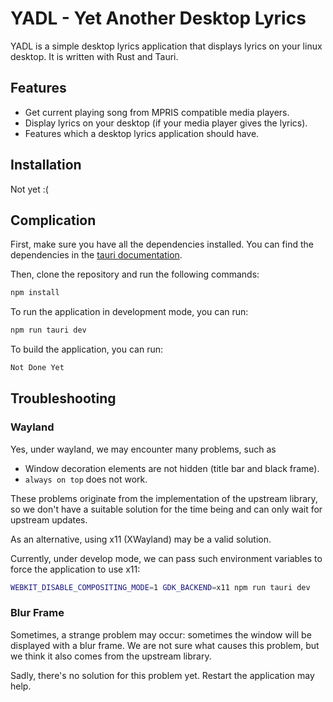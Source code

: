 # YADL - Yet Another Desktop Lyrics

YADL is a simple desktop lyrics application that displays lyrics on your linux desktop. It is written with Rust and Tauri.

## Features

- Get current playing song from MPRIS compatible media players.
- Display lyrics on your desktop (if your media player gives the lyrics).
- Features which a desktop lyrics application should have.

## Installation

Not yet :(

## Complication

First, make sure you have all the dependencies installed. You can find the dependencies in the [tauri documentation](https://tauri.app/v1/guides/getting-started/prerequisites#setting-up-linux).

Then, clone the repository and run the following commands:

```bash
npm install
```

To run the application in development mode, you can run:

```bash
npm run tauri dev
```

To build the application, you can run:

```bash
Not Done Yet
```

## Troubleshooting

### Wayland

Yes, under wayland, we may encounter many problems, such as
- Window decoration elements are not hidden (title bar and black frame).
- `always on top` does not work.

These problems originate from the implementation of the upstream library, so we don't have a suitable solution for the time being and can only wait for upstream updates.

As an alternative, using x11 (XWayland) may be a valid solution.

Currently, under develop mode, we can pass such environment variables to force the application to use x11:

```bash
WEBKIT_DISABLE_COMPOSITING_MODE=1 GDK_BACKEND=x11 npm run tauri dev
```

### Blur Frame

Sometimes, a strange problem may occur: sometimes the window will be displayed with a blur frame. We are not sure what causes this problem, but we think it also comes from the upstream library.

Sadly, there's no solution for this problem yet. Restart the application may help.